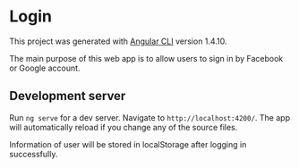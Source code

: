 # Login

This project was generated with [Angular CLI](https://github.com/angular/angular-cli) version 1.4.10.

The main purpose of this web app is to allow users to sign in by Facebook or Google account.

## Development server

Run `ng serve` for a dev server. Navigate to `http://localhost:4200/`. The app will automatically reload if you change any of the source files.

Information of user will be stored in localStorage after logging in successfully.
